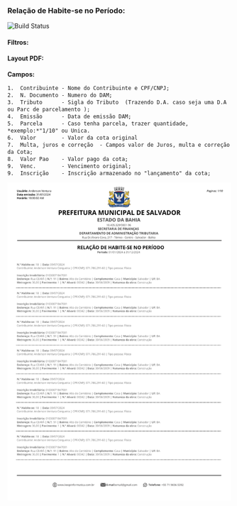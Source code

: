 ### Relação de Habite-se no Período:
![Build Status](https://travis-ci.org/joemccann/dillinger.svg?branch=master)
#### Filtros:



####   Layout PDF:
**Campos:** 
 ```
1.  Contribuinte - Nome do Contribuinte e CPF/CNPJ;
2.  N. Documento - Numero do DAM;
3.  Tributo      - Sigla do Tributo  (Trazendo D.A. caso seja uma D.A ou Parc de parcelamento );
4.  Emissão      - Data de emissão DAM;
5.  Parcela      - Caso tenha parcela, trazer quantidade, *exemplo:*"1/10" ou Unica.
6.  Valor        - Valor da cota original 
7.  Multa, juros e correção  - Campos valor de Juros, multa e correção da Cota;
8.  Valor Pao    - Valor pago da cota; 
9.  Venc.        - Vencimento original;
9.  Inscrição    - Inscrição armazenado no "lançamento" da cota;  
```
![alt text](/Fotos/Relacaodehabiitesenoperiodo.png)